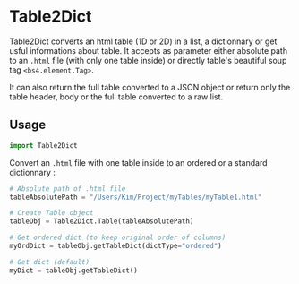 # Table2Dict

Table2Dict converts an html table (1D or 2D) in a list, a dictionnary or get usful informations about table. It accepts as parameter either absolute path to an `.html` file (with only one table inside) or directly table's beautiful soup tag `<bs4.element.Tag>`.

It can also return the full table converted to a JSON object or return only the table header, body or the full table converted 
to a raw list.

## Usage

```python
import Table2Dict
```

Convert an `.html` file with one table inside to an ordered or a standard dictionnary :

```python
# Absolute path of .html file
tableAbsolutePath = "/Users/Kim/Project/myTables/myTable1.html"

# Create Table object
tableObj = Table2Dict.Table(tableAbsolutePath)

# Get ordered dict (to keep original order of columns)
myOrdDict = tableObj.getTableDict(dictType="ordered")

# Get dict (default)
myDict = tableObj.getTableDict()
```
